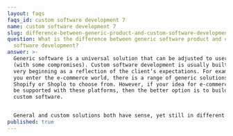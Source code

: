 ```yaml
---
layout: faqs
faqs_id: custom software development 7
name: custom software development 7
slug: difference-between-generic-product-and-custom-software-development
question: What is the difference between generic software product and custom
  software development?
answer: >-
  Generic software is a universal solution that can be adjusted to users needs
  (with some compromises). Custom software development is usually built from the
  very beginning as a reflection of the client’s expectations. For example, when
  you enter the e-commerce world, there is a range of generic solutions like
  Shopify or Shoplo to choose from. However, if your idea for e-commerce can’t
  be supported with these platforms, then the better option is to build your own
  custom software.


  General and custom solutions both have sense, yet still in different circumstances. For example, it might seem pointless to develop an internal calculating solution for your company when you can easily use well-known Microsoft Excel that probably will meet your expectations. On the contrary, when you want to build a product dedicated to a very specific target group – let’s say, for asthmatics, then it would be challenging to find a generic solution that will fit in the daily life of patients suffering from this chronic disease.
published: true
---
```

